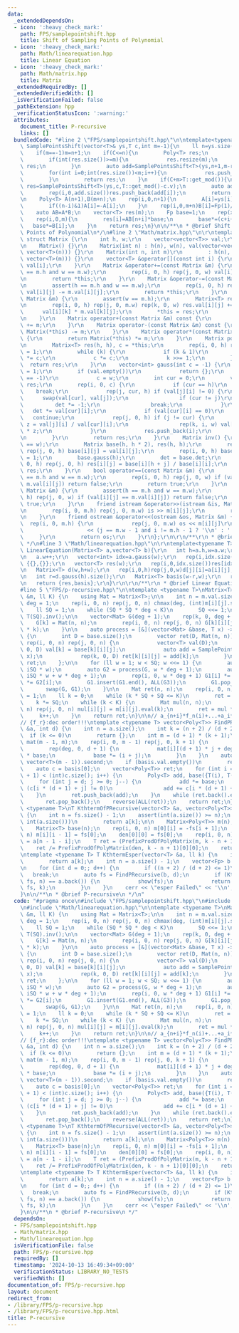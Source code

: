 ```yaml
---
data:
  _extendedDependsOn:
  - icon: ':heavy_check_mark:'
    path: FPS/samplepointshift.hpp
    title: Shift of Sampling Points of Polynomial
  - icon: ':heavy_check_mark:'
    path: Math/linearequation.hpp
    title: Linear Equation
  - icon: ':heavy_check_mark:'
    path: Math/matrix.hpp
    title: Matrix
  _extendedRequiredBy: []
  _extendedVerifiedWith: []
  _isVerificationFailed: false
  _pathExtension: hpp
  _verificationStatusIcon: ':warning:'
  attributes:
    document_title: P-recursive
    links: []
  bundledCode: "#line 2 \"FPS/samplepointshift.hpp\"\n\ntemplate<typename T>Poly<T>\
    \ SamplePointsShift(vector<T>& ys,T c,int m=-1){\n    ll n=ys.size()-1,C=c.v%T::get_mod();\n\
    \    if(m==-1)m=n+1;\n    if(C<=n){\n        Poly<T> res;\n        rep(i,C,n+1)res.push_back(ys[i]);\n\
    \        if(int(res.size())>=m){\n            res.resize(m);\n            return\
    \ res;\n        }\n        auto add=SamplePointsShift<T>(ys,n+1,m-res.size());\n\
    \        for(int i=0;int(res.size())<m;i++){\n            res.push_back(add[i]);\n\
    \        }\n        return res;\n    }\n    if(C+m>T::get_mod()){\n        auto\
    \ res=SamplePointsShift<T>(ys,c,T::get_mod()-c.v);\n        auto add=SamplePointsShift<T>(ys,0,m-res.size());\n\
    \        rep(i,0,add.size())res.push_back(add[i]);\n        return res;\n    }\n\
    \n    Poly<T> A(n+1),B(m+n);\n    rep(i,0,n+1){\n        A[i]=ys[i]*Fact<T>(i,1)*Fact<T>(n-i,1);\n\
    \        if((n-i)&1)A[i]=-A[i];\n    }\n    rep(i,0,m+n)B[i]=Fp(1)/(c-n+i);\n\
    \    auto AB=A*B;\n    vector<T> res(m);\n    Fp base=1;\n    rep(x,0,n+1)base*=(c-x);\n\
    \    rep(i,0,m){\n        res[i]=AB[n+i]*base;\n        base*=(c+i+1);\n     \
    \   base*=B[i];\n    }\n    return res;\n}\n\n/**\n * @brief Shift of Sampling\
    \ Points of Polynomial\n*/\n#line 2 \"Math/matrix.hpp\"\n\r\ntemplate <class T>\
    \ struct Matrix {\r\n    int h, w;\r\n    vector<vector<T>> val;\r\n    T det;\r\
    \n    Matrix() {}\r\n    Matrix(int n) : h(n), w(n), val(vector<vector<T>>(n,\
    \ vector<T>(n))) {}\r\n    Matrix(int n, int m)\r\n        : h(n), w(m), val(vector<vector<T>>(n,\
    \ vector<T>(m))) {}\r\n    vector<T> &operator[](const int i) {\r\n        return\
    \ val[i];\r\n    }\r\n    Matrix &operator+=(const Matrix &m) {\r\n        assert(h\
    \ == m.h and w == m.w);\r\n        rep(i, 0, h) rep(j, 0, w) val[i][j] += m.val[i][j];\r\
    \n        return *this;\r\n    }\r\n    Matrix &operator-=(const Matrix &m) {\r\
    \n        assert(h == m.h and w == m.w);\r\n        rep(i, 0, h) rep(j, 0, w)\
    \ val[i][j] -= m.val[i][j];\r\n        return *this;\r\n    }\r\n    Matrix &operator*=(const\
    \ Matrix &m) {\r\n        assert(w == m.h);\r\n        Matrix<T> res(h, m.w);\r\
    \n        rep(i, 0, h) rep(j, 0, m.w) rep(k, 0, w) res.val[i][j] +=\r\n      \
    \      val[i][k] * m.val[k][j];\r\n        *this = res;\r\n        return *this;\r\
    \n    }\r\n    Matrix operator+(const Matrix &m) const {\r\n        return Matrix(*this)\
    \ += m;\r\n    }\r\n    Matrix operator-(const Matrix &m) const {\r\n        return\
    \ Matrix(*this) -= m;\r\n    }\r\n    Matrix operator*(const Matrix &m) const\
    \ {\r\n        return Matrix(*this) *= m;\r\n    }\r\n    Matrix pow(ll k) {\r\
    \n        Matrix<T> res(h, h), c = *this;\r\n        rep(i, 0, h) res.val[i][i]\
    \ = 1;\r\n        while (k) {\r\n            if (k & 1)\r\n                res\
    \ *= c;\r\n            c *= c;\r\n            k >>= 1;\r\n        }\r\n      \
    \  return res;\r\n    }\r\n    vector<int> gauss(int c = -1) {\r\n        det\
    \ = 1;\r\n        if (val.empty())\r\n            return {};\r\n        if (c\
    \ == -1)\r\n            c = w;\r\n        int cur = 0;\r\n        vector<int>\
    \ res;\r\n        rep(i, 0, c) {\r\n            if (cur == h)\r\n            \
    \    break;\r\n            rep(j, cur, h) if (val[j][i] != 0) {\r\n          \
    \      swap(val[cur], val[j]);\r\n                if (cur != j)\r\n          \
    \          det *= -1;\r\n                break;\r\n            }\r\n         \
    \   det *= val[cur][i];\r\n            if (val[cur][i] == 0)\r\n             \
    \   continue;\r\n            rep(j, 0, h) if (j != cur) {\r\n                T\
    \ z = val[j][i] / val[cur][i];\r\n                rep(k, i, w) val[j][k] -= val[cur][k]\
    \ * z;\r\n            }\r\n            res.push_back(i);\r\n            cur++;\r\
    \n        }\r\n        return res;\r\n    }\r\n    Matrix inv() {\r\n        assert(h\
    \ == w);\r\n        Matrix base(h, h * 2), res(h, h);\r\n        rep(i, 0, h)\
    \ rep(j, 0, h) base[i][j] = val[i][j];\r\n        rep(i, 0, h) base[i][h + i]\
    \ = 1;\r\n        base.gauss(h);\r\n        det = base.det;\r\n        rep(i,\
    \ 0, h) rep(j, 0, h) res[i][j] = base[i][h + j] / base[i][i];\r\n        return\
    \ res;\r\n    }\r\n    bool operator==(const Matrix &m) {\r\n        assert(h\
    \ == m.h and w == m.w);\r\n        rep(i, 0, h) rep(j, 0, w) if (val[i][j] !=\
    \ m.val[i][j]) return false;\r\n        return true;\r\n    }\r\n    bool operator!=(const\
    \ Matrix &m) {\r\n        assert(h == m.h and w == m.w);\r\n        rep(i, 0,\
    \ h) rep(j, 0, w) if (val[i][j] == m.val[i][j]) return false;\r\n        return\
    \ true;\r\n    }\r\n    friend istream &operator>>(istream &is, Matrix &m) {\r\
    \n        rep(i, 0, m.h) rep(j, 0, m.w) is >> m[i][j];\r\n        return is;\r\
    \n    }\r\n    friend ostream &operator<<(ostream &os, Matrix &m) {\r\n      \
    \  rep(i, 0, m.h) {\r\n            rep(j, 0, m.w) os << m[i][j]\r\n          \
    \                    << (j == m.w - 1 and i != m.h - 1 ? '\\n' : ' ');\r\n   \
    \     }\r\n        return os;\r\n    }\r\n};\r\n\r\n/**\r\n * @brief Matrix\r\n\
    \ */\n#line 3 \"Math/linearequation.hpp\"\n\r\ntemplate<typename T>pair<vector<T>,Matrix<T>>\
    \ LinearEquation(Matrix<T> a,vector<T> b){\r\n   int h=a.h,w=a.w;\r\n   rep(i,0,h)a[i].push_back(b[i]);\r\
    \n   a.w++;\r\n   vector<int> idx=a.gauss(w);\r\n   rep(i,idx.size(),h)if(a[i][w]!=0)return\
    \ {{},{}};\r\n   vector<T> res(w);\r\n   rep(i,0,idx.size())res[idx[i]]=a[i][w]/a[i][idx[i]];\r\
    \n   Matrix<T> d(w,h+w);\r\n   rep(i,0,h)rep(j,0,w)d[j][i]=a[i][j];\r\n   rep(i,0,w)d[i][h+i]=1;\r\
    \n   int r=d.gauss(h).size();\r\n   Matrix<T> basis(w-r,w);\r\n   rep(i,r,w)basis[i-r]={d[i].begin()+h,d[i].end()};\r\
    \n   return {res,basis};\r\n}\r\n\r\n/**\r\n * @brief Linear Equation\r\n */\n\
    #line 5 \"FPS/p-recursive.hpp\"\n\ntemplate <typename T>\nMatrix<T> PrefixProdOfPolyMatrix(Matrix<Poly<T>>\
    \ &m, ll K) {\n    using Mat = Matrix<T>;\n\n    int n = m.val.size();\n    int\
    \ deg = 1;\n    rep(i, 0, n) rep(j, 0, n) chmax(deg, (int)m[i][j].size() - 1);\n\
    \    ll SQ = 1;\n    while (SQ * SQ * deg < K)\n        SQ <<= 1;\n    T iSQ =\
    \ T(SQ).inv();\n\n    vector<Mat> G(deg + 1);\n    rep(k, 0, deg + 1) {\n    \
    \    G[k] = Mat(n, n);\n        rep(i, 0, n) rep(j, 0, n) G[k][i][j] = m[i][j].eval(SQ\
    \ * k);\n    }\n\n    auto process = [&](vector<Mat> &base, T x) -> vector<Mat>\
    \ {\n        int D = base.size();\n        vector ret(D, Mat(n, n));\n       \
    \ rep(i, 0, n) rep(j, 0, n) {\n            vector<T> val(D);\n            rep(k,\
    \ 0, D) val[k] = base[k][i][j];\n            auto add = SamplePointsShift<T>(val,\
    \ x);\n            rep(k, 0, D) ret[k][i][j] = add[k];\n        }\n        return\
    \ ret;\n    };\n\n    for (ll w = 1; w < SQ; w <<= 1) {\n        auto G1 = process(G,\
    \ iSQ * w);\n        auto G2 = process(G, w * deg + 1);\n        auto G3 = process(G,\
    \ iSQ * w + w * deg + 1);\n        rep(i, 0, w * deg + 1) G1[i] *= G[i], G3[i]\
    \ *= G2[i];\n        G1.insert(G1.end(), ALL(G3));\n        G1.pop_back();\n \
    \       swap(G, G1);\n    }\n\n    Mat ret(n, n);\n    rep(i, 0, n) ret[i][i]\
    \ = 1;\n    ll k = 0;\n    while (k * SQ + SQ <= K)\n        ret = G[k++] * ret;\n\
    \    k *= SQ;\n    while (k < K) {\n        Mat mul(n, n);\n        rep(i, 0,\
    \ n) rep(j, 0, n) mul[i][j] = m[i][j].eval(k);\n        ret = mul * ret;\n   \
    \     k++;\n    }\n    return ret;\n}\n\n// a_{n+i}*f_n(i)+...+a_i*f_0(i)=0\n\
    // {f_r}:dec order!!!\ntemplate <typename T> vector<Poly<T>> FindPRecursive(vector<T>\
    \ &a, int d) {\n    int n = a.size();\n    int k = (n + 2) / (d + 2) - 1;\n  \
    \  if (k <= 0)\n        return {};\n    int m = (d + 1) * (k + 1);\n    Matrix<T>\
    \ mat(m - 1, m);\n    rep(i, 0, m - 1) rep(j, 0, k + 1) {\n        T base = 1;\n\
    \        rep(deg, 0, d + 1) {\n            mat[i][(d + 1) * j + deg] = a[i + j]\
    \ * base;\n            base *= (i + j);\n        }\n    }\n    auto basis = LinearEquation(mat,\
    \ vector<T>(m - 1)).second;\n    if (basis.val.empty())\n        return {};\n\
    \    auto c = basis[0];\n    vector<Poly<T>> ret;\n    for (int i = 0; i * (d\
    \ + 1) < (int)c.size(); i++) {\n        Poly<T> add, base({T(i), T(1)});\n   \
    \     for (int j = d; j >= 0; j--) {\n            add *= base;\n            if\
    \ (c[i * (d + 1) + j] != 0)\n                add += c[i * (d + 1) + j];\n    \
    \    }\n        ret.push_back(add);\n    }\n    while (ret.back().empty())\n \
    \       ret.pop_back();\n    reverse(ALL(ret));\n    return ret;\n}\n\ntemplate\
    \ <typename T>\nT KthtermOfPRecursive(vector<T> &a, vector<Poly<T>> &fs, ll k)\
    \ {\n    int n = fs.size() - 1;\n    assert(int(a.size()) >= n);\n    if (k <\
    \ int(a.size()))\n        return a[k];\n\n    Matrix<Poly<T>> m(n), den(1);\n\
    \    Matrix<T> base(n);\n    rep(i, 0, n) m[0][i] = -fs[i + 1];\n    rep(i, 1,\
    \ n) m[i][i - 1] = fs[0];\n    den[0][0] = fs[0];\n    rep(i, 0, n) base[i][0]\
    \ = a[n - 1 - i];\n    T ret = (PrefixProdOfPolyMatrix(m, k - n + 1) * base)[0][0];\n\
    \    ret /= PrefixProdOfPolyMatrix(den, k - n + 1)[0][0];\n    return ret;\n}\n\
    \ntemplate <typename T> T KthtermEsper(vector<T> &a, ll k) {\n    if (k < (int)a.size())\n\
    \        return a[k];\n    int n = a.size() - 1;\n    vector<Fp> b = a;\n    b.pop_back();\n\
    \n    for (int d = 0;; d++) {\n        if ((n + 2) / (d + 2) <= 1)\n         \
    \   break;\n        auto fs = FindPRecursive(b, d);\n        if (KthtermOfPRecursive(b,\
    \ fs, n) == a.back()) {\n            show(fs);\n            return KthtermOfPRecursive(a,\
    \ fs, k);\n        }\n    }\n    cerr << \"esper Failed\" << '\\n';\n    assert(0);\n\
    }\n\n/**\n * @brief P-recursive\n */\n"
  code: "#pragma once\n#include \"FPS/samplepointshift.hpp\"\n#include \"Math/matrix.hpp\"\
    \n#include \"Math/linearequation.hpp\"\n\ntemplate <typename T>\nMatrix<T> PrefixProdOfPolyMatrix(Matrix<Poly<T>>\
    \ &m, ll K) {\n    using Mat = Matrix<T>;\n\n    int n = m.val.size();\n    int\
    \ deg = 1;\n    rep(i, 0, n) rep(j, 0, n) chmax(deg, (int)m[i][j].size() - 1);\n\
    \    ll SQ = 1;\n    while (SQ * SQ * deg < K)\n        SQ <<= 1;\n    T iSQ =\
    \ T(SQ).inv();\n\n    vector<Mat> G(deg + 1);\n    rep(k, 0, deg + 1) {\n    \
    \    G[k] = Mat(n, n);\n        rep(i, 0, n) rep(j, 0, n) G[k][i][j] = m[i][j].eval(SQ\
    \ * k);\n    }\n\n    auto process = [&](vector<Mat> &base, T x) -> vector<Mat>\
    \ {\n        int D = base.size();\n        vector ret(D, Mat(n, n));\n       \
    \ rep(i, 0, n) rep(j, 0, n) {\n            vector<T> val(D);\n            rep(k,\
    \ 0, D) val[k] = base[k][i][j];\n            auto add = SamplePointsShift<T>(val,\
    \ x);\n            rep(k, 0, D) ret[k][i][j] = add[k];\n        }\n        return\
    \ ret;\n    };\n\n    for (ll w = 1; w < SQ; w <<= 1) {\n        auto G1 = process(G,\
    \ iSQ * w);\n        auto G2 = process(G, w * deg + 1);\n        auto G3 = process(G,\
    \ iSQ * w + w * deg + 1);\n        rep(i, 0, w * deg + 1) G1[i] *= G[i], G3[i]\
    \ *= G2[i];\n        G1.insert(G1.end(), ALL(G3));\n        G1.pop_back();\n \
    \       swap(G, G1);\n    }\n\n    Mat ret(n, n);\n    rep(i, 0, n) ret[i][i]\
    \ = 1;\n    ll k = 0;\n    while (k * SQ + SQ <= K)\n        ret = G[k++] * ret;\n\
    \    k *= SQ;\n    while (k < K) {\n        Mat mul(n, n);\n        rep(i, 0,\
    \ n) rep(j, 0, n) mul[i][j] = m[i][j].eval(k);\n        ret = mul * ret;\n   \
    \     k++;\n    }\n    return ret;\n}\n\n// a_{n+i}*f_n(i)+...+a_i*f_0(i)=0\n\
    // {f_r}:dec order!!!\ntemplate <typename T> vector<Poly<T>> FindPRecursive(vector<T>\
    \ &a, int d) {\n    int n = a.size();\n    int k = (n + 2) / (d + 2) - 1;\n  \
    \  if (k <= 0)\n        return {};\n    int m = (d + 1) * (k + 1);\n    Matrix<T>\
    \ mat(m - 1, m);\n    rep(i, 0, m - 1) rep(j, 0, k + 1) {\n        T base = 1;\n\
    \        rep(deg, 0, d + 1) {\n            mat[i][(d + 1) * j + deg] = a[i + j]\
    \ * base;\n            base *= (i + j);\n        }\n    }\n    auto basis = LinearEquation(mat,\
    \ vector<T>(m - 1)).second;\n    if (basis.val.empty())\n        return {};\n\
    \    auto c = basis[0];\n    vector<Poly<T>> ret;\n    for (int i = 0; i * (d\
    \ + 1) < (int)c.size(); i++) {\n        Poly<T> add, base({T(i), T(1)});\n   \
    \     for (int j = d; j >= 0; j--) {\n            add *= base;\n            if\
    \ (c[i * (d + 1) + j] != 0)\n                add += c[i * (d + 1) + j];\n    \
    \    }\n        ret.push_back(add);\n    }\n    while (ret.back().empty())\n \
    \       ret.pop_back();\n    reverse(ALL(ret));\n    return ret;\n}\n\ntemplate\
    \ <typename T>\nT KthtermOfPRecursive(vector<T> &a, vector<Poly<T>> &fs, ll k)\
    \ {\n    int n = fs.size() - 1;\n    assert(int(a.size()) >= n);\n    if (k <\
    \ int(a.size()))\n        return a[k];\n\n    Matrix<Poly<T>> m(n), den(1);\n\
    \    Matrix<T> base(n);\n    rep(i, 0, n) m[0][i] = -fs[i + 1];\n    rep(i, 1,\
    \ n) m[i][i - 1] = fs[0];\n    den[0][0] = fs[0];\n    rep(i, 0, n) base[i][0]\
    \ = a[n - 1 - i];\n    T ret = (PrefixProdOfPolyMatrix(m, k - n + 1) * base)[0][0];\n\
    \    ret /= PrefixProdOfPolyMatrix(den, k - n + 1)[0][0];\n    return ret;\n}\n\
    \ntemplate <typename T> T KthtermEsper(vector<T> &a, ll k) {\n    if (k < (int)a.size())\n\
    \        return a[k];\n    int n = a.size() - 1;\n    vector<Fp> b = a;\n    b.pop_back();\n\
    \n    for (int d = 0;; d++) {\n        if ((n + 2) / (d + 2) <= 1)\n         \
    \   break;\n        auto fs = FindPRecursive(b, d);\n        if (KthtermOfPRecursive(b,\
    \ fs, n) == a.back()) {\n            show(fs);\n            return KthtermOfPRecursive(a,\
    \ fs, k);\n        }\n    }\n    cerr << \"esper Failed\" << '\\n';\n    assert(0);\n\
    }\n\n/**\n * @brief P-recursive\n */"
  dependsOn:
  - FPS/samplepointshift.hpp
  - Math/matrix.hpp
  - Math/linearequation.hpp
  isVerificationFile: false
  path: FPS/p-recursive.hpp
  requiredBy: []
  timestamp: '2024-10-13 16:49:34+09:00'
  verificationStatus: LIBRARY_NO_TESTS
  verifiedWith: []
documentation_of: FPS/p-recursive.hpp
layout: document
redirect_from:
- /library/FPS/p-recursive.hpp
- /library/FPS/p-recursive.hpp.html
title: P-recursive
---
```

